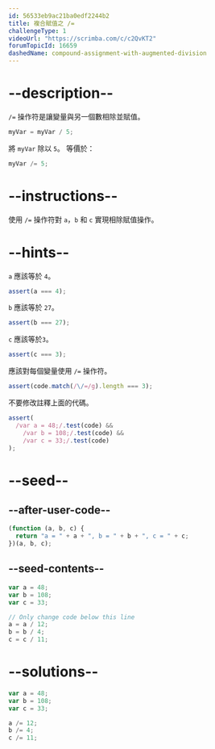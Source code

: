 ```yaml
---
id: 56533eb9ac21ba0edf2244b2
title: 複合賦值之 /=
challengeType: 1
videoUrl: "https://scrimba.com/c/c2QvKT2"
forumTopicId: 16659
dashedName: compound-assignment-with-augmented-division
---
```


# --description--

`/=` 操作符是讓變量與另一個數相除並賦值。

```js
myVar = myVar / 5;
```

將 `myVar` 除以 `5`。 等價於：

```js
myVar /= 5;
```

# --instructions--

使用 `/=` 操作符對 `a`，`b` 和 `c` 實現相除賦值操作。

# --hints--

`a` 應該等於 `4`。

```js
assert(a === 4);
```

`b` 應該等於 `27`。

```js
assert(b === 27);
```

`c` 應該等於`3`。

```js
assert(c === 3);
```

應該對每個變量使用 `/=` 操作符。

```js
assert(code.match(/\/=/g).length === 3);
```

不要修改註釋上面的代碼。

```js
assert(
  /var a = 48;/.test(code) &&
    /var b = 108;/.test(code) &&
    /var c = 33;/.test(code)
);
```

# --seed--

## --after-user-code--

```js
(function (a, b, c) {
  return "a = " + a + ", b = " + b + ", c = " + c;
})(a, b, c);
```

## --seed-contents--

```js
var a = 48;
var b = 108;
var c = 33;

// Only change code below this line
a = a / 12;
b = b / 4;
c = c / 11;
```

# --solutions--

```js
var a = 48;
var b = 108;
var c = 33;

a /= 12;
b /= 4;
c /= 11;
```
